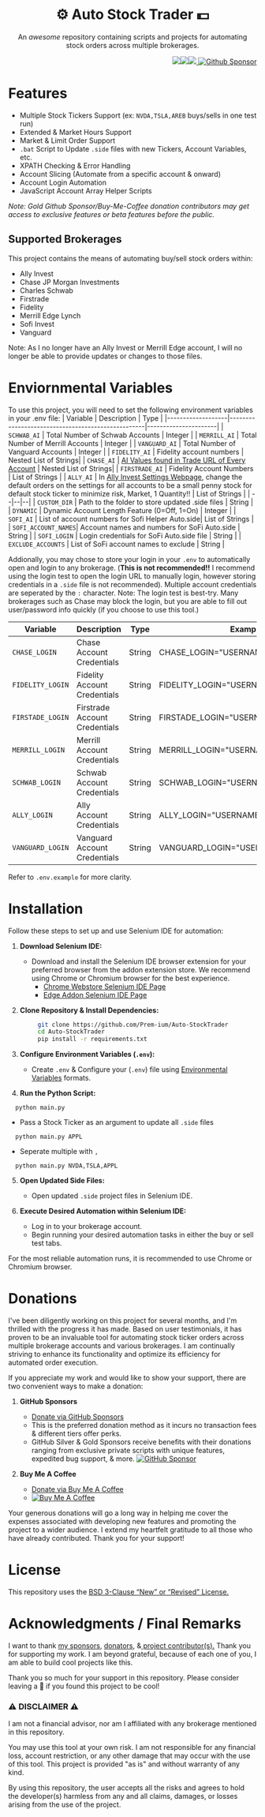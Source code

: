 <h1 align="center"> ⚙️ Auto Stock Trader 💵 </h1>

<p align="center">An <i>awesome</i> repository containing scripts and projects for automating stock orders across multiple brokerages.</p>

<p align="right"><img src="https://img.shields.io/badge/python-3670A0?style=for-the-badge&logo=python&logoColor=ffdd54"/><img src="https://img.shields.io/badge/-selenium-%43B02A?style=for-the-badge&logo=selenium&logoColor=white"/><img src="https://img.shields.io/badge/javascript-%23323330.svg?style=for-the-badge&logo=javascript&logoColor=%23F7DF1E"/><a href="https://github.com/sponsors/Prem-ium" target="_blank">
        <img src="https://img.shields.io/badge/sponsor-30363D?style=for-the-badge&logo=GitHub-Sponsors&logoColor=#EA4AA" alt="Github Sponsor"/></a></p>

# Features
- Multiple Stock Tickers Support (ex: `NVDA,TSLA,AREB` buys/sells in one test run)
- Extended & Market Hours Support
- Market & Limit Order Support
- `.bat` Script to Update `.side` files with new Tickers, Account Variables, etc.
- XPATH Checking & Error Handling 
- Account Slicing (Automate from a specific account & onward)
- Account Login Automation 
- JavaScript Account Array Helper Scripts

*Note: Gold Github Sponsor/Buy-Me-Coffee donation contributors may get access to exclusive features or beta features before the public.*

## Supported Brokerages
This project contains the means of automating buy/sell stock orders within:

- Ally Invest
- Chase JP Morgan Investments
- Charles Schwab
- Firstrade
- Fidelity
- Merrill Edge Lynch
- Sofi Invest
- Vanguard

Note: As I no longer have an Ally Invest or Merrill Edge account, I will no longer be able to provide updates or changes to those files. 

# Enviornmental Variables
To use this project, you will need to set the following environment variables in your .env file:
| Variable          | Description                                       | Type                 |
|-------------------|---------------------------------------------------|----------------------|
| `SCHWAB_AI`         | Total Number of Schwab Accounts                  | Integer              |
| `MERRILL_AI`      | Total Number of Merrill Accounts                 | Integer              |
| `VANGUARD_AI`       | Total Number of Vanguard Accounts  | Integer       |
| `FIDELITY_AI`       | Fidelity account numbers                          | Nested List of Strings|
| `CHASE_AI`          | [AI Values found in Trade URL of Every Account](https://user-images.githubusercontent.com/80719066/216079858-746af166-8387-41ad-9564-dd0c6285eb39.png)            | Nested List of Strings| 
| `FIRSTRADE_AI`      | Fidelity Account Numbers | List of Strings       |
| `ALLY_AI`           | In [Ally Invest Settings Webpage](https://live.invest.ally.com/settings), change the default orders on the settings for all accounts to be a small penny stock for default stock ticker to minimize risk, Market, 1 Quantity!! | List of Strings       |
| --|--|--|
| `CUSTOM_DIR`        | Path to the folder to store updated .side files  | String               |
| `DYNAMIC`           | Dynamic Account Length Feature (0=Off, 1=On)    | Integer              |
| `SOFI_AI`           | List of account numbers for Sofi Helper Auto.side| List of Strings       |
| `SOFI_ACCOUNT_NAMES`| Account names and numbers for SoFi Auto.side    | String               |
| `SOFI_LOGIN`        | Login credentials for SoFi Auto.side file       | String               |
| `EXCLUDE_ACCOUNTS`  | List of SoFi account names to exclude           | String               |

Addionally, you may chose to store your login in your `.env` to automatically open and login to any brokerage. (<b>This is not recommended!!</b> I recommend using the login test to open the login URL to manually login, however storing credentials in a `.side` file is not recommended). Multiple account credentials are seperated by the `:` character. Note: The login test is best-try. Many brokerages such as Chase may block the login, but you are able to fill out user/password info quickly (if you choose to use this tool.)


| Variable          | Description                                       | Type                 | Example                          |
|-------------------|---------------------------------------------------|----------------------|----------------------------------|
| `CHASE_LOGIN`       | Chase Account Credentials                         | String               | CHASE_LOGIN="USERNAME:PASSWORD"   |
| `FIDELITY_LOGIN`    | Fidelity Account Credentials                      | String               | FIDELITY_LOGIN="USERNAME:PASSWORD"|
| `FIRSTADE_LOGIN`    | Firstrade Account Credentials                    | String               | FIRSTADE_LOGIN="USERNAME:PASSWORD"|
| `MERRILL_LOGIN`     | Merrill Account Credentials                       | String               | MERRILL_LOGIN="USERNAME:PASSWORD" |
| `SCHWAB_LOGIN`      | Schwab Account Credentials                        | String               | SCHWAB_LOGIN="USERNAME:PASSWORD"  |
| `ALLY_LOGIN`        | Ally Account Credentials                          | String               | ALLY_LOGIN="USERNAME:PASSWORD"    |
| `VANGUARD_LOGIN`    | Vanguard Account Credentials                      | String               | VANGUARD_LOGIN="USERNAME:PASSWORD"|

Refer to `.env.example` for more clarity.

# Installation

Follow these steps to set up and use Selenium IDE for automation:

1. **Download Selenium IDE:**
   - Download and install the Selenium IDE browser extension for your preferred browser from the addon extension store. We recommend using Chrome or Chromium browser for the best experience.
     - [Chrome Webstore Selenium IDE Page](https://chrome.google.com/webstore/detail/selenium-ide/mooikfkahbdckldjjndioackbalphokd)
     - [Edge Addon Selenium IDE Page](https://microsoftedge.microsoft.com/addons/detail/selenium-ide/ajdpfmkffanmkhejnopjppegokpogffp)

2. **Clone Repository & Install Dependencies:**
   ```bash
        git clone https://github.com/Prem-ium/Auto-StockTrader
        cd Auto-StockTrader
        pip install -r requirements.txt
    ```
    
3. **Configure Environment Variables (`.env`):**
    - Create `.env` & Configure your (`.env`) file using [Environmental Variables](https://github.com/Prem-ium/Auto-StockTrader#environmental-variables) formats.

4. **Run the Python Script:**
  ```
    python main.py
  ```

  - Pass a Stock Ticker as an argument to update all `.side` files

  ```
    python main.py APPL
  ```

  - Seperate multiple with `,`
  ```bsh
    python main.py NVDA,TSLA,APPL
  ```

5. **Open Updated Side Files:**
   - Open updated `.side` project files in Selenium IDE.

6. **Execute Desired Automation within Selenium IDE:**
   - Log in to your brokerage account.
   - Begin running your desired automation tasks in either the buy or sell test tabs.

For the most reliable automation runs, it is recommended to use Chrome or Chromium browser.

# Donations

I've been diligently working on this project for several months, and I'm thrilled with the progress it has made. Based on user testimonials, it has proven to be an invaluable tool for automating stock ticker orders across multiple brokerage accounts and various brokerages. I am continually striving to enhance its functionality and optimize its efficiency for automated order execution.

If you appreciate my work and would like to show your support, there are two convenient ways to make a donation:

1. **GitHub Sponsors**
   - [Donate via GitHub Sponsors](https://github.com/sponsors/Prem-ium)
   - This is the preferred donation method as it incurs no transaction fees & different tiers offer perks.
   - GitHub Silver & Gold Sponsors receive benefits with their donations ranging from exclusive private scripts with unique features, expedited bug support, & more. 
   [![GitHub Sponsor](https://img.shields.io/badge/sponsor-30363D?style=for-the-badge&logo=GitHub-Sponsors&logoColor=#EA4AAA)](https://github.com/sponsors/Prem-ium)

2. **Buy Me A Coffee**
   - [Donate via Buy Me A Coffee](https://www.buymeacoffee.com/prem.ium)
   - [![Buy Me A Coffee](https://img.shields.io/badge/Buy%20Me%20a%20Coffee-ffdd00?style=for-the-badge&logo=buy-me-a-coffee&logoColor=black)](https://www.buymeacoffee.com/prem.ium)

Your generous donations will go a long way in helping me cover the expenses associated with developing new features and promoting the project to a wider audience. I extend my heartfelt gratitude to all those who have already contributed. Thank you for your support!

# License
This repository uses the [BSD 3-Clause “New” or “Revised” License.](https://choosealicense.com/licenses/bsd-3-clause/#)

# Acknowledgments / Final Remarks
I want to thank <a href="https://github.com/sponsors/Prem-ium">my sponsors</a>, <a href="https://www.buymeacoffee.com/prem.ium" target="_blank">donators</a>, &<a href="https://github.com/Prem-ium/Auto-StockTrader/graphs/contributors" target="_blank"> project contributor(s).</a> 
Thank you for supporting my work. 
I am beyond grateful, because of each one of you, I am able to build cool projects like this.

Thank you so much for your support in this repository.
Please consider leaving a :star2: if you found this project to be cool!

### ⚠️ DISCLAIMER ⚠️
I am not a financial advisor, nor am I affiliated with any brokerage mentioned in this repository. 

You may use this tool at your own risk. I am not responsible for any financial loss, account restriction, or any other damage that may occur with the use of this tool. This project is provided "as is" and without warranty of any kind. 

By using this repository, the user accepts all the risks and agrees to hold the developer(s) harmless from any and all claims, damages, or losses arising from the use of the project. 
